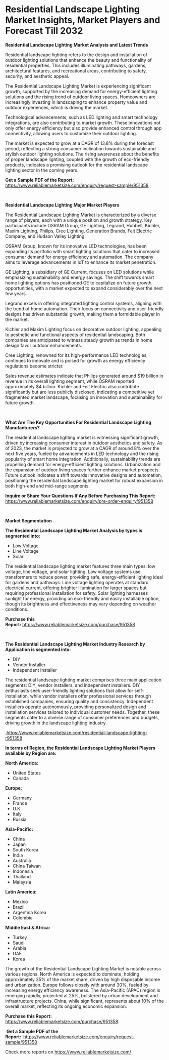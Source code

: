 <p><h1>Residential Landscape Lighting Market Insights, Market Players and Forecast Till 2032</h1></p><p><strong>Residential Landscape Lighting Market Analysis and Latest Trends</strong></p>
<p><p>Residential landscape lighting refers to the design and installation of outdoor lighting solutions that enhance the beauty and functionality of residential properties. This includes illuminating pathways, gardens, architectural features, and recreational areas, contributing to safety, security, and aesthetic appeal. </p><p>The Residential Landscape Lighting Market is experiencing significant growth, supported by the increasing demand for energy-efficient lighting solutions and the rising trend of outdoor living spaces. Homeowners are increasingly investing in landscaping to enhance property value and outdoor experiences, which is driving the market. </p><p>Technological advancements, such as LED lighting and smart technology integrations, are also contributing to market growth. These innovations not only offer energy efficiency but also provide enhanced control through app connectivity, allowing users to customize their outdoor lighting. </p><p>The market is expected to grow at a CAGR of 13.8% during the forecast period, reflecting a strong consumer inclination towards sustainable and stylish outdoor lighting solutions. The rising awareness about the benefits of proper landscape lighting, coupled with the growth of eco-friendly products, indicates a promising outlook for the residential landscape lighting sector in the coming years.</p></p>
<p><strong>Get a Sample PDF of the Report:&nbsp;</strong> <a href="https://www.reliablemarketsize.com/enquiry/request-sample/951358?utm_campaign=2115&utm_medium=2&utm_source=Github&utm_content=ia&utm_term=13022025&utm_id=residential-landscape-lighting">https://www.reliablemarketsize.com/enquiry/request-sample/951358</a></p>
<p>&nbsp;</p>
<p><strong>Residential Landscape Lighting Major Market Players</strong></p>
<p><p>The Residential Landscape Lighting Market is characterized by a diverse range of players, each with a unique position and growth strategy. Key participants include OSRAM Group, GE Lighting, Legrand, Hubbell, Kichler, Maxim Lighting, Philips, Cree Lighting, Generation Brands, Feit Electric Company, and Hudson Valley Lighting. </p><p>OSRAM Group, known for its innovative LED technologies, has been expanding its portfolio with smart lighting solutions that cater to increased consumer demand for energy efficiency and automation. The company aims to leverage advancements in IoT to enhance its market penetration.</p><p>GE Lighting, a subsidiary of GE Current, focuses on LED solutions while emphasizing sustainability and energy savings. The shift towards smart home lighting options has positioned GE to capitalize on future growth opportunities, with a market expected to expand considerably over the next few years.</p><p>Legrand excels in offering integrated lighting control systems, aligning with the trend of home automation. Their focus on connectivity and user-friendly designs has driven substantial growth, making them a formidable player in the market.</p><p>Kichler and Maxim Lighting focus on decorative outdoor lighting, appealing to aesthetic and functional aspects of residential landscaping. Both companies are anticipated to witness steady growth as trends in home design favor outdoor enhancements.</p><p>Cree Lighting, renowned for its high-performance LED technologies, continues to innovate and is poised for growth as energy efficiency regulations become stricter.</p><p>Sales revenue estimates indicate that Philips generated around $19 billion in revenue in its overall lighting segment, while OSRAM reported approximately $4 billion. Kichler and Feit Electric also contribute significantly but are less publicly disclosed, indicating a competitive yet fragmented market landscape, focusing on innovation and sustainability for future growth.</p></p>
<p>&nbsp;</p>
<p><strong>What Are The Key Opportunities For Residential Landscape Lighting Manufacturers?</strong></p>
<p><p>The residential landscape lighting market is witnessing significant growth, driven by increasing consumer interest in outdoor aesthetics and safety. As of 2023, the market is projected to grow at a CAGR of around 8% over the next five years, fueled by advancements in LED technology and the rising popularity of smart home integration. Additionally, sustainability trends are propelling demand for energy-efficient lighting solutions. Urbanization and the expansion of outdoor living spaces further enhance market prospects. Future outlook indicates a shift towards innovative designs and automation, positioning the residential landscape lighting market for robust expansion in both high-end and mid-range segments.</p></p>
<p><strong>Inquire or Share Your Questions If Any Before Purchasing This Report:</strong> <a href="https://www.reliablemarketsize.com/enquiry/pre-order-enquiry/951358?utm_campaign=2115&utm_medium=2&utm_source=Github&utm_content=ia&utm_term=13022025&utm_id=residential-landscape-lighting">https://www.reliablemarketsize.com/enquiry/pre-order-enquiry/951358</a></p>
<p>&nbsp;</p>
<p><strong>Market Segmentation</strong></p>
<p><strong>The Residential Landscape Lighting Market Analysis by types is segmented into:</strong></p>
<p><ul><li>Low Voltage</li><li>Line Voltage</li><li>Solar</li></ul></p>
<p><p>The residential landscape lighting market features three main types: low voltage, line voltage, and solar lighting. Low voltage systems use transformers to reduce power, providing safe, energy-efficient lighting ideal for gardens and pathways. Line voltage lighting operates at standard electrical current, offering brighter illumination for larger spaces but requiring professional installation for safety. Solar lighting harnesses sunlight for energy, providing an eco-friendly and easily installable option, though its brightness and effectiveness may vary depending on weather conditions.</p></p>
<p><strong>Purchase this Report:&nbsp;</strong><a href="https://www.reliablemarketsize.com/purchase/951358?utm_campaign=2115&utm_medium=2&utm_source=Github&utm_content=ia&utm_term=13022025&utm_id=residential-landscape-lighting">https://www.reliablemarketsize.com/purchase/951358</a></p>
<p>&nbsp;</p>
<p><strong>The Residential Landscape Lighting Market Industry Research by Application is segmented into:</strong></p>
<p><ul><li>DIY</li><li>Vendor Installer</li><li>Independent Installer</li></ul></p>
<p><p>The residential landscape lighting market comprises three main application segments: DIY, vendor installers, and independent installers. DIY enthusiasts seek user-friendly lighting solutions that allow for self-installation, while vendor installers offer professional services through established companies, ensuring quality and consistency. Independent installers operate autonomously, providing personalized design and installation services tailored to individual customer needs. Together, these segments cater to a diverse range of consumer preferences and budgets, driving growth in the landscape lighting industry.</p></p>
<p><a href="https://www.reliablemarketsize.com/residential-landscape-lighting-r951358?utm_campaign=2115&utm_medium=2&utm_source=Github&utm_content=ia&utm_term=13022025&utm_id=residential-landscape-lighting">&nbsp;https://www.reliablemarketsize.com/residential-landscape-lighting-r951358</a></p>
<p><strong>In terms of Region, the Residential Landscape Lighting Market Players available by Region are:</strong></p>
<p>
    <p> <strong> North America: </strong>
        <ul>
            <li>United States</li>
            <li>Canada</li>
        </ul>
        </p> 
    <p> <strong> Europe: </strong>
        <ul>
            <li>Germany</li>
            <li>France</li>
            <li>U.K.</li>
            <li>Italy</li>
            <li>Russia</li>
        </ul>
        </p> 
    <p> <strong> Asia-Pacific: </strong>
        <ul>
            <li>China</li>
            <li>Japan</li>
            <li>South Korea</li>
            <li>India</li>
            <li>Australia</li>
            <li>China Taiwan</li>
            <li>Indonesia</li>
            <li>Thailand</li>
            <li>Malaysia</li>
        </ul>
        </p> 
    <p> <strong> Latin America: </strong>
        <ul>
            <li>Mexico</li>
            <li>Brazil</li>
            <li>Argentina Korea</li>
            <li>Colombia</li>
        </ul>
        </p> 
    <p> <strong> Middle East & Africa: </strong>
        <ul>
            <li>Turkey</li>
            <li>Saudi</li>
            <li>Arabia</li>
            <li>UAE</li>
            <li>Korea</li>
        </ul>
    </p>
    </p>
<p><p>The growth of the Residential Landscape Lighting Market is notable across various regions. North America is expected to dominate, holding approximately 35% of the market share, driven by high disposable income and urbanization. Europe follows closely with around 30%, fueled by increasing energy efficiency awareness. The Asia-Pacific (APAC) region is emerging rapidly, projected at 25%, bolstered by urban development and infrastructure projects. China, while significant, represents about 10% of the overall market, reflecting its ongoing economic expansion.</p></p>
<p><strong>Purchase this Report: </strong><a href="https://www.reliablemarketsize.com/purchase/951358?utm_campaign=2115&utm_medium=2&utm_source=Github&utm_content=ia&utm_term=13022025&utm_id=residential-landscape-lighting">https://www.reliablemarketsize.com/purchase/951358</a></p>
<p>&nbsp;<strong>Get a Sample PDF of the Report:&nbsp;&nbsp;</strong><a href="https://www.reliablemarketsize.com/enquiry/request-sample/951358?utm_campaign=2115&utm_medium=2&utm_source=Github&utm_content=ia&utm_term=13022025&utm_id=residential-landscape-lighting">https://www.reliablemarketsize.com/enquiry/request-sample/951358</a></p>
<p><strong></strong></p>
<p>Check more reports on <a href="https://www.reliablemarketsize.com/?utm_campaign=2115&utm_medium=2&utm_source=Github&utm_content=ia&utm_term=13022025&utm_id=residential-landscape-lighting">https://www.reliablemarketsize.com/</a></p>